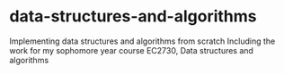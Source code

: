 # data-structures-and-algorithms
Implementing data structures and algorithms from scratch
Including the work for my sophomore year course EC2730, Data structures and algorithms